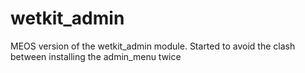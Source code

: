 # wetkit_admin
MEOS version of the wetkit_admin module. Started to avoid the clash between installing the admin_menu twice
